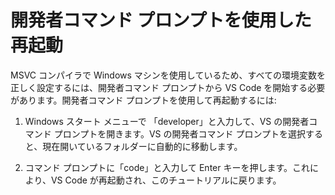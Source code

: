 <h1 data-loc-id="walkthrough.windows.title.open.dev.command.prompt">開発者コマンド プロンプトを使用した再起動</h1>
<p data-loc-id="walkthrough.windows.background.dev.command.prompt"> MSVC コンパイラで Windows マシンを使用しているため、すべての環境変数を正しく設定するには、開発者コマンド プロンプトから VS Code を開始する必要があります。開発者コマンド プロンプトを使用して再起動するには:</p>
<ol>
<li><p data-loc-id="walkthrough.open.command.prompt">Windows スタート メニューで 「developer」と入力して、VS の開発者コマンド プロンプトを開きます。VS の開発者コマンド プロンプトを選択すると、現在開いているフォルダーに自動的に移動します。</p>
</li>
<li><p data-loc-id="walkthrough.windows.press.f5">コマンド プロンプトに「code」と入力して Enter キーを押します。これにより、VS Code が再起動され、このチュートリアルに戻ります。 </p>
</li>
</ol>
